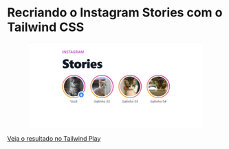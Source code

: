 # Recriando o Instagram Stories com o Tailwind CSS

<p align="center">
  <img src="./stories.png" alt="Instagram Stories" width="80%">
</p>

[Veja o resultado no Tailwind Play](https://play.tailwindcss.com/O5nWHYsd7X)
